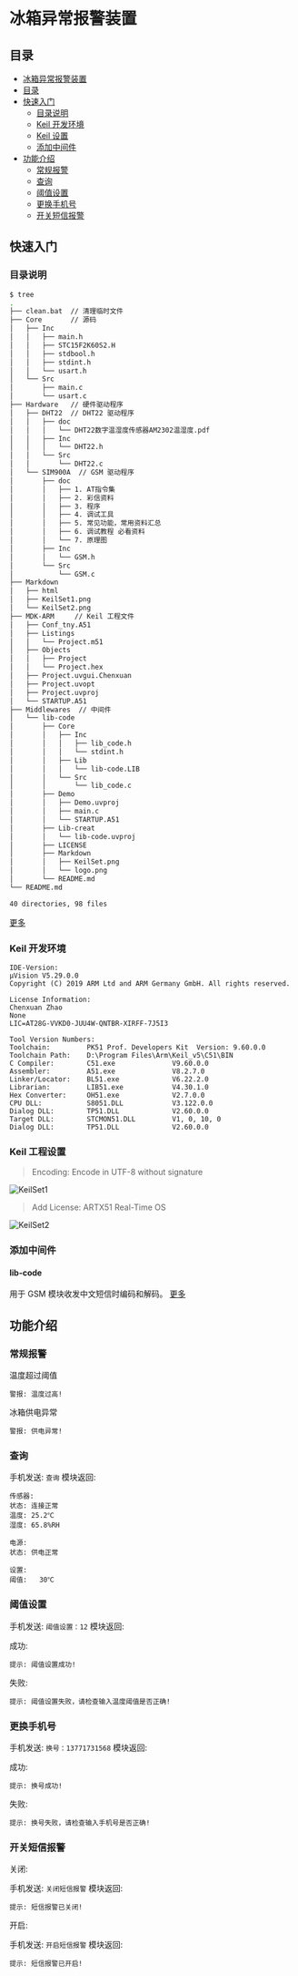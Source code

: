 # 冰箱异常报警装置

## 目录

- [冰箱异常报警装置](#冰箱异常报警装置)
- [目录](#目录)
- [快速入门](#快速入门)
  - [目录说明](#目录说明)
  - [Keil 开发环境](#Keil-开发环境)
  - [Keil 设置](#Keil-设置)
  - [添加中间件](#添加中间件)
- [功能介绍](#功能介绍)
  - [常规报警](#常规报警)
  - [查询](#查询)
  - [阈值设置](#阈值设置)
  - [更换手机号](#更换手机号)
  - [开关短信报警](#开关短信报警)

## 快速入门

### 目录说明

 ``` bash
$ tree
.
├── clean.bat  // 清理临时文件
├── Core       // 源码
│   ├── Inc
│   │   ├── main.h
│   │   ├── STC15F2K60S2.H
│   │   ├── stdbool.h
│   │   ├── stdint.h
│   │   └── usart.h
│   └── Src
│       ├── main.c
│       └── usart.c
├── Hardware   // 硬件驱动程序
│   ├── DHT22  // DHT22 驱动程序
│   │   ├── doc
│   │   │   └── DHT22数字温湿度传感器AM2302温湿度.pdf
│   │   ├── Inc
│   │   │   └── DHT22.h
│   │   └── Src
│   │       └── DHT22.c
│   └── SIM900A  // GSM 驱动程序
│       ├── doc
│       │   ├── 1. AT指令集
│       │   ├── 2. 彩信资料
│       │   ├── 3. 程序
│       │   ├── 4. 调试工具
│       │   ├── 5. 常见功能，常用资料汇总
│       │   ├── 6. 调试教程 必看资料
│       │   └── 7. 原理图
│       ├── Inc
│       │   └── GSM.h
│       └── Src
│           └── GSM.c
├── Markdown
│   ├── html
│   ├── KeilSet1.png
│   └── KeilSet2.png
├── MDK-ARM     // Keil 工程文件
│   ├── Conf_tny.A51
│   ├── Listings
│   │   └── Project.m51
│   ├── Objects
│   │   ├── Project
│   │   └── Project.hex
│   ├── Project.uvgui.Chenxuan
│   ├── Project.uvopt
│   ├── Project.uvproj
│   └── STARTUP.A51
├── Middlewares  // 中间件
│   └── lib-code
│       ├── Core
│       │   ├── Inc
│       │   │   ├── lib_code.h
│       │   │   └── stdint.h
│       │   ├── Lib
│       │   │   └── lib-code.LIB
│       │   └── Src
│       │       └── lib_code.c
│       ├── Demo
│       │   ├── Demo.uvproj
│       │   ├── main.c
│       │   └── STARTUP.A51
│       ├── Lib-creat
│       │   └── lib-code.uvproj
│       ├── LICENSE
│       ├── Markdown
│       │   ├── KeilSet.png
│       │   └── logo.png
│       └── README.md
└── README.md

40 directories, 98 files
 ```

 [更多](Markdown/html/files.html)

### Keil 开发环境

``` Info
IDE-Version:
μVision V5.29.0.0
Copyright (C) 2019 ARM Ltd and ARM Germany GmbH. All rights reserved.

License Information:
Chenxuan Zhao
None
LIC=AT28G-VVKD0-JUU4W-QNTBR-XIRFF-7J5I3

Tool Version Numbers:
Toolchain:         PK51 Prof. Developers Kit  Version: 9.60.0.0
Toolchain Path:    D:\Program Files\Arm\Keil_v5\C51\BIN
C Compiler:        C51.exe              V9.60.0.0
Assembler:         A51.exe              V8.2.7.0
Linker/Locator:    BL51.exe             V6.22.2.0
Librarian:         LIB51.exe            V4.30.1.0
Hex Converter:     OH51.exe             V2.7.0.0
CPU DLL:           S8051.DLL            V3.122.0.0
Dialog DLL:        TP51.DLL             V2.60.0.0
Target DLL:        STCMON51.DLL         V1, 0, 10, 0
Dialog DLL:        TP51.DLL             V2.60.0.0
```

### Keil 工程设置

> Encoding: Encode in UTF-8 without signature

![KeilSet1](Markdown/KeilSet1.png)

> Add License: ARTX51 Real-Time OS

![KeilSet2](Markdown/KeilSet2.png)

### 添加中间件

#### lib-code

用于 GSM 模块收发中文短信时编码和解码。
[更多](Middlewares/lib-code/README.html)

## 功能介绍

### 常规报警

温度超过阈值

``` SMS
警报: 温度过高!
```

冰箱供电异常

``` SMS
警报: 供电异常!
```

### 查询

手机发送: `查询`
模块返回:

``` SMS
传感器:
状态: 连接正常
温度: 25.2℃
湿度: 65.8%RH

电源:
状态: 供电正常

设置:
阈值:   30℃
```

### 阈值设置

手机发送: `阈值设置：12`
模块返回:

成功:

``` SMS
提示: 阈值设置成功!
```

失败:

``` SMS
提示: 阈值设置失败，请检查输入温度阈值是否正确!
```

### 更换手机号

手机发送: `换号：13771731568`
模块返回:

成功:

``` SMS
提示: 换号成功!
```

失败:

``` SMS
提示: 换号失败，请检查输入手机号是否正确!
```

### 开关短信报警

关闭:

手机发送: `关闭短信报警`
模块返回:

``` SMS
提示: 短信报警已关闭!
```

开启:

手机发送: `开启短信报警`
模块返回:

``` SMS
提示: 短信报警已开启!
```
